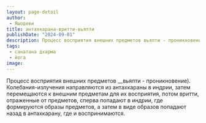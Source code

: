 ```yaml
---
layout: page-detail
author:
 - Яшодеви
title: антахкарана-вритти-вьяпти
publishDate: "2024-09-01"
description: Процесс восприятия внешних предметов вьяпти - проникновение). Колебания-излучения направляются из антахкараны в индрии, затем перемещаются к внешним предметам для их восприятия, потом вритти, отраженные от предметов, сперва попадают в индрии, где формируются образы предметов, а затем в виде образов попадают назад в антахкарану, где и воспринимаются.
tags:
 - санатана дхарма
 - йога
image: 
---
```


Процесс восприятия внешних предметов __вьяпти - проникновение). Колебания-излучения направляются из антахкараны в индрии, затем перемещаются к внешним предметам для их восприятия, потом вритти, отраженные от предметов, сперва попадают в индрии, где формируются образы предметов, а затем в виде образов попадают назад в антахкарану, где и воспринимаются.

